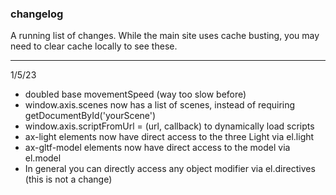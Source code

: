 ### changelog

A running list of changes. While the main site uses cache busting, you may need to clear cache locally to see these.

---

1/5/23

- doubled base movementSpeed (way too slow before)
- window.axis.scenes now has a list of scenes, instead of requiring getDocumentById('yourScene')
- window.axis.scriptFromUrl = (url, callback) to dynamically load scripts
- ax-light elements now have direct access to the three Light via el.light
- ax-gltf-model elements now have direct access to the model via el.model
- In general you can directly access any object modifier via el.directives (this is not a change)